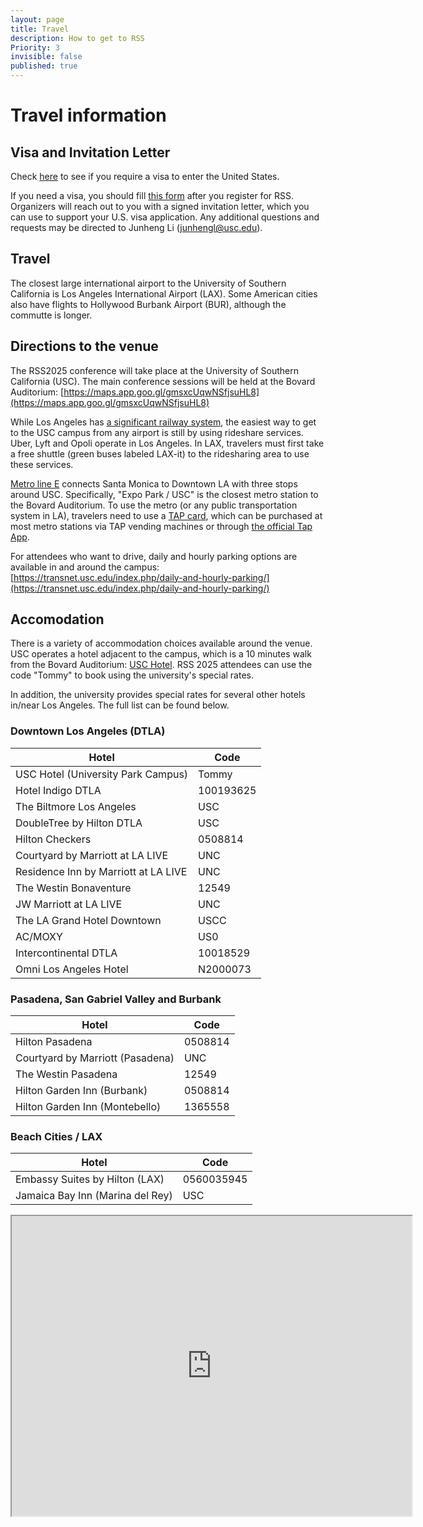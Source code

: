 ```yaml
---
layout: page
title: Travel
description: How to get to RSS
Priority: 3
invisible: false
published: true
---
```


# Travel information

## Visa and Invitation Letter

Check [here](https://travel.state.gov/content/travel/en/us-visas.html) to see if you require a visa to enter the United States.

If you need a visa, you should fill [this form](https://docs.google.com/forms/d/1zjslWcSar9Z0ucuQir5jl9OdOQmA-G08GhWAXVC2RnQ/viewform) after you register for RSS. 
Organizers will reach out to you with a signed invitation letter, which you can use to support your U.S. visa application. Any additional questions and requests may be directed to Junheng Li (<a href='mailto:junhengl@usc.edu'>junhengl@usc.edu</a>).

## Travel

The closest large international airport to the University of Southern California is Los Angeles International Airport (LAX). Some American cities also have flights to Hollywood Burbank Airport (BUR), although the commutte is longer.


## Directions to the venue

The RSS2025 conference will take place at the University of Southern California (USC). The main conference sessions will be held at the Bovard Auditorium: [https://maps.app.goo.gl/gmsxcUqwNSfjsuHL8](https://maps.app.goo.gl/gmsxcUqwNSfjsuHL8)

While Los Angeles has [a significant railway system](https://uca9e3f77b9871dd1be5d6191ca5.dl.dropboxusercontent.com/cd/0/inline2/Cmm26JXOtYAAnxdMQstNSH-uY5UGr8UbWmatOe0K7kLDHv8cepkDuTsXn_wW_Nb6eTCbyjJT57uaD1yUlbYwV46DfgolCnthgUH1Dai3Pd6eew79CP_yvNAxy2DBv5U6YNjg0CXPjUh3hngW8vlY20eQUvjWobyWJ2xiGKwJk3O8Jlt-Ucmfr3Q0Wu2X1-0xa94ztL2zrjniAkKo8C4umUBsQYILM7m5XOEfE7pQJcmpwlP4qeBcqvFr51q0B9ji29Bz6997njMTw700V24sd24jzl1q_aVqp6iJRxW9Gs11Jn2Z_2PrwWKTbL3mGwJ1Vz6_jEBAeMmHyYby-V_IpDk63l08tPRRYS2JgBAz066Na3DR71jATh53ZaJTVVcD1uY/file), the easiest way to get to the USC campus from any airport is still by using rideshare services. Uber, Lyft and Opoli operate in Los Angeles. In LAX, travelers must first take a free shuttle (green buses labeled LAX-it) to the ridesharing area to use these services.

[Metro line E](https://www.metro.net/riding/schedules-2/?line=804) connects Santa Monica to Downtown LA with three stops around USC. Specifically, "Expo Park / USC" is the closest metro station to the Bovard Auditorium. To use the metro (or any public transportation system in LA), travelers need to use a [TAP card](https://www.taptogo.net/TAPPurchase), which can be purchased at most metro stations via TAP vending machines or through [the official Tap App](https://www.taptogo.net/articles/en_US/Website_content/TAP-App).

For attendees who want to drive, daily and hourly parking options are available in and around the campus: [https://transnet.usc.edu/index.php/daily-and-hourly-parking/](https://transnet.usc.edu/index.php/daily-and-hourly-parking/)

## Accomodation

There is a variety of accommodation choices available around the venue. USC operates a hotel adjacent to the campus, which is a 10 minutes walk from the Bovard Auditorium: [USC Hotel](https://uschotel.usc.edu/). RSS 2025 attendees can use the code "Tommy" to book using the university's special rates.

In addition, the university provides special rates for several other hotels in/near Los Angeles. The full list can be found below.

### Downtown Los Angeles (DTLA)
| Hotel                                | Code       |
| ------------------------------------ | ---------- |
| USC Hotel (University Park Campus)   |  Tommy     |
| Hotel Indigo DTLA                    | 100193625  |
| The Biltmore Los Angeles             | USC        |
| DoubleTree by Hilton DTLA            | USC        |
| Hilton Checkers                      | 0508814    |
| Courtyard by Marriott at LA LIVE     | UNC        |
| Residence Inn by Marriott at LA LIVE | UNC        |
| The Westin Bonaventure               | 12549      |
| JW Marriott at LA LIVE               | UNC        |
| The LA Grand Hotel Downtown          | USCC       |
| AC/MOXY                              | US0        |
| Intercontinental DTLA                | 10018529   |
| Omni Los Angeles Hotel               | N2000073   |

### Pasadena, San Gabriel Valley and Burbank
| Hotel                                | Code       |
| ------------------------------------ | ---------- |
| Hilton Pasadena                      | 0508814    |
| Courtyard by Marriott (Pasadena)     | UNC        |
| The Westin Pasadena                  | 12549      |
| Hilton Garden Inn (Burbank)          | 0508814    |
| Hilton Garden Inn (Montebello)       | 1365558    |

### Beach Cities / LAX
| Hotel                                | Code       |
| ------------------------------------ | ---------- |
| Embassy Suites by Hilton (LAX)       | 0560035945 |
| Jamaica Bay Inn (Marina del Rey)     | USC        |





<iframe src="https://www.google.com/maps/d/u/0/embed?mid=1G2ehxU2Cmlku-QQ4wRN0AsryPAByfgs&ehbc=2E312F&noprof=1" width="640" height="480"></iframe>